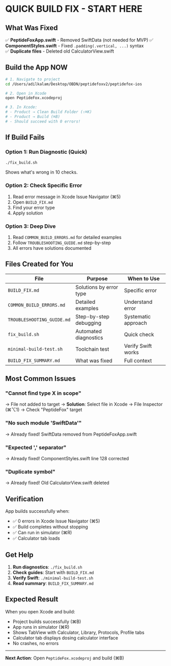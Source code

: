 # QUICK BUILD FIX - START HERE

## What Was Fixed

✅ **PeptideFoxApp.swift** - Removed SwiftData (not needed for MVP)
✅ **ComponentStyles.swift** - Fixed `.padding(.vertical, ...)` syntax  
✅ **Duplicate files** - Deleted old CalculatorView.swift

## Build the App NOW

```bash
# 1. Navigate to project
cd /Users/adilkalam/Desktop/OBDN/peptidefoxv2/peptidefox-ios

# 2. Open in Xcode
open PeptideFox.xcodeproj

# 3. In Xcode:
# - Product → Clean Build Folder (⇧⌘K)
# - Product → Build (⌘B)
# - Should succeed with 0 errors!
```

## If Build Fails

### Option 1: Run Diagnostic (Quick)
```bash
./fix_build.sh
```
Shows what's wrong in 10 checks.

### Option 2: Check Specific Error
1. Read error message in Xcode Issue Navigator (⌘5)
2. Open `BUILD_FIX.md`
3. Find your error type
4. Apply solution

### Option 3: Deep Dive
1. Read `COMMON_BUILD_ERRORS.md` for detailed examples
2. Follow `TROUBLESHOOTING_GUIDE.md` step-by-step
3. All errors have solutions documented

## Files Created for You

| File | Purpose | When to Use |
|------|---------|-------------|
| `BUILD_FIX.md` | Solutions by error type | Specific error |
| `COMMON_BUILD_ERRORS.md` | Detailed examples | Understand error |
| `TROUBLESHOOTING_GUIDE.md` | Step-by-step debugging | Systematic approach |
| `fix_build.sh` | Automated diagnostics | Quick check |
| `minimal-build-test.sh` | Toolchain test | Verify Swift works |
| `BUILD_FIX_SUMMARY.md` | What was fixed | Full context |

## Most Common Issues

### "Cannot find type X in scope"
→ File not added to target
→ **Solution**: Select file in Xcode → File Inspector (⌘⌥1) → Check "PeptideFox" target

### "No such module 'SwiftData'"
→ Already fixed! SwiftData removed from PeptideFoxApp.swift

### "Expected ',' separator"
→ Already fixed! ComponentStyles.swift line 128 corrected

### "Duplicate symbol"
→ Already fixed! Old CalculatorView.swift deleted

## Verification

App builds successfully when:
- ✅ 0 errors in Xcode Issue Navigator (⌘5)
- ✅ Build completes without stopping
- ✅ Can run in simulator (⌘R)
- ✅ Calculator tab loads

## Get Help

1. **Run diagnostics**: `./fix_build.sh`
2. **Check guides**: Start with `BUILD_FIX.md`
3. **Verify Swift**: `./minimal-build-test.sh`
4. **Read summary**: `BUILD_FIX_SUMMARY.md`

## Expected Result

When you open Xcode and build:
- Project builds successfully (⌘B)
- App runs in simulator (⌘R)
- Shows TabView with Calculator, Library, Protocols, Profile tabs
- Calculator tab displays dosing calculator interface
- No crashes, no errors

---

**Next Action**: Open `PeptideFox.xcodeproj` and build (⌘B)
